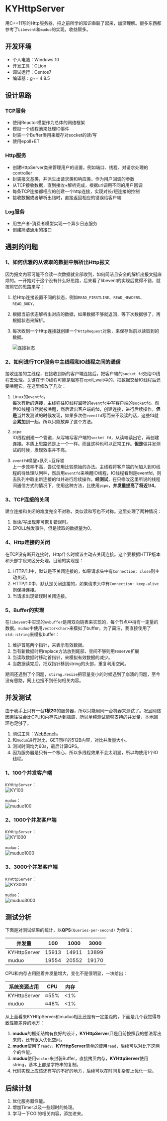 # KYHttpServer
用C++11写的Http服务器，把之前所学的知识串联了起来，加深理解。很多东西都参考了`Libevent`和`muduo`的实现，收益颇多。

## 开发环境
- 个人电脑：Windows 10
- 开发工具：CLion
- 调试运行：Centos7
- 编译器：g++ 4.8.5

## 设计思路
### TCP服务
- 使用Reactor模型作为总体的网络框架
- 模拟一个线程池来处理IO事件
- 封装一个Buffer类用来缓存对socket的读/写
- 使用epoll+ET

### Http服务
- 创建HttpServer类来管理用户的设置，例如端口、线程、对请求处理的controller
- 封装报文基类，并派生出请求类和响应类，作为用户回调的参数
- 从TCP接收数据，直到接收+解析完成，根据uri调用不同的用户回调
- 每条TCP连接都相应的创建一个http连接，实现对长/短连接的控制
- 接收数据或者解析出错时，直接返回相应的错误给客户端

### Log服务
- 用生产者-消费者模型实现一个异步日志服务
- 创建简洁通用的接口

## 遇到的问题
### 1、如何优雅的从读取的数据中解析出Http报文
因为报文内容可能不会读一次数据就全部收到，如何简洁且安全的解析出报文挺麻烦的。一开始对于这个没有什么好思路，后来看了libevent的实现后觉得不错，就按照它的思路来写：  

1. 给Http连接设置不同的状态，例如`READ_FIRSTLINE`、`READ_HEADERS`、`READ_BODY`。
2. 根据当前状态解析出对应的数据，如果数据不够就返回，等下次数据够了，再根据状态来解析。
3. 每次收到一个Http连接就创建一个`HttpRequest`对象，来保存当前以读取到的数据。

	![连接状态](imgs/conn_state.png)

### 2、如何进行TCP服务中主线程和IO线程之间的通信
接收连接的主线程，在接收到新的客户端连接后，把客户端的`socket fd`交给IO线程去处理。关键在于IO线程可能是阻塞在epoll_wait中的，把数据交给IO线程后还要唤醒它。在这里修改了几次：
  
1. Linux的`eventfd`。  
每次有新的连接，主线程往IO线程监听的`eventfd`中写客户端的`socketfd`。然后IO线程自然就被唤醒，然后读出客户端的fd，创建连接，进行后续操作。**但是**当并发测试的时候发现，如果多次往`eventfd`写而来不及读的话，这些fd就会**累加**到一起。所以只能放弃了这个方法。

2. `pipe`  
IO线程创建一个管道，从写端写客户端的`socket fd`，从读端读出它，再创建连接。本质上思路还是上一个一样。而且这种也可以正常工作。**但是**做并发测试的时候，发现效率并不高。

3. `eventfd`唤醒+队列+互斥锁  
上一步效率不高，尝试使用比较原始的办法。主线程将客户端的fd加入到IO线程的待处理队列种，然后用`eventfd`来唤醒IO线程，IO线程看到是eventfd，则去队列中取出新连接的fd并进行后续操作。**经测试**，在只修改这里所说的线程间通信方式的情况下，使用这种方法，比使用`pipe`，**并发量提高了将近1/4**。

### 3、TCP连接的关闭
建立连接和关闭的难度完全不对称，类似读和写也不对称。这里处理了两种情况：
  
1. 当读/写出现非可恢复错误时。
2. EPOLL触发事件，但是读取的数据量为0。

### 4、Http连接的关闭
在TCP没有断开连接时，Http什么时候该主动去关闭连接。这个要根据HTTP版本和头部字段来区分处理。目前的实现是：  

1. HTTP/1.1中，默认是不关闭连接的，如果请求头中有`Connection: close`则主动关闭。
2. HTTP/1.0中，默认是关闭连接的，如果请求头中有`Connection: keep-alive`则保持连接。
3. 当请求出现错误时关闭连接。

### 5、Buffer的实现
在`libevent`中实现的`evbuffer`是用双向链表来实现的，每个节点中持有一定量的数据。`muduo`中使用`vector<char>`来模拟了buffer。为了简洁，我直接使用了`std::string`来模拟buffer：

1. 维护首尾两个指针，来表示有效数据。
2. 当有新数据时用replace方法放到尾部，空间不够则用reserve扩展
3. 当读取数据时移动首指针，来模拟有效数据的减少。
4. 当数据读完后，把双指针移到string的头部，重复利用空间。

期间还遇到了个问题，`stirng.resize`把容量变小的时候遇到了崩溃的问题，至今没有思路，网上也搜不到任何相关内容。

## 并发测试
由于我手上只有一台**1核2G**的服务器，所以只能用同一台机器来测试了。况且网络因素往往会比CPU和内存先达到瓶颈，所以单纯测试能够支持的并发量，本地回环也足够了。  

1. 测试工具：[WebBench](https://github.com/EZLippi/WebBench)。
2. 和`muduo`进行对比，GET同样的512B内容，对比并发量大小。
3. 测试时间均为60s，最后计算QPS。  
4. 因为服务器是只有一个核心，所以多线程效果不会太明显，所以均使用1个IO线程。


### 1、100个并发客户端
`KYHttpServer`：  
	![KY100](imgs/KY100.png)

`muduo`：  
	![muduo100](imgs/muduo100.png)
### 2、1000个并发客户端
`KYHttpServer`：  
	![KY1000](imgs/KY1000.png)

`muduo`：  
	![muduo1000](imgs/muduo1000.png)
### 3、3000个并发客户端

`KYHttpServer`：  
	![KY3000](imgs/KY3000.png)

`muduo`：  
	![muduo3000](imgs/muduo3000.png)

## 测试分析
下面是对测试结果的统计，以**QPS**`(Queries-per-second)` 为单位：

| 并发量| 100 | 1000 | 3000 |
| - | :-: | :-: | :-: |
| KYHttpServer | 15913| 14911 | 13899 |
| muduo | 19554 | 20552 | 19170 |

CPU和内存占用随着并发量增大，变化不是很明显，一块给出：

| 系统资源占用| CPU | 内存 |
|-| :-: | :-: |
| KYHttpServer | ≈55% | <1% |
| muduo | ≈48% |  <1% |

从上面看来KYHttpServer和muduo相比还是有一定差距的，下面是几个我觉得导致性能差异的地方：

1. **muduo**的框架结构有良好的设计，**KYHttpServer**只是目前按照我的想法写出来的，还有很大优化空间。
2. **muduo**使用了`readv`，**KYHttpServer**简单的使用`read`，后续可以对比下这两个的性能。
3. **muduo**使用`vector`来封装Buffer，直接拷贝内存，**KYHttpServer**使用string，基本上都是字符串的复制。
4. 代码实现上应该还有写的不好的地方，后续可以在时间复杂度上优化一些。

## 后续计划

1. 优化服务器性能。
2. 增加Timer以及一些超时的处理。
3. 学习一下CGI的相关内容，添加进来。